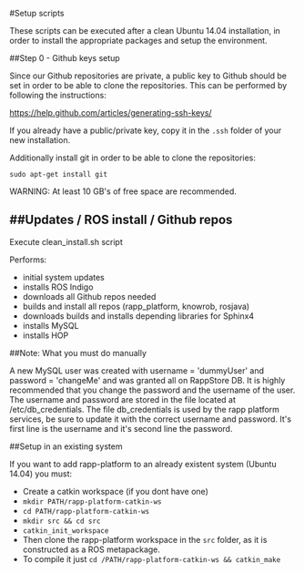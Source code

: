 #Setup scripts

These scripts can be executed after a clean Ubuntu 14.04 installation, in order
to install the appropriate packages and setup the environment.

##Step 0 - Github keys setup

Since our Github repositories are private, a public key to Github should be 
set in order to be able to clone the repositories. This can be performed by 
following the instructions:

https://help.github.com/articles/generating-ssh-keys/

If you already have a public/private key, copy it in the ```.ssh``` folder
of your new installation.

Additionally install git in order to be able to clone the repositories:

```sudo apt-get install git```

WARNING: At least 10 GB's of free space are recommended.

##Updates / ROS install / Github repos
--------------------------------------------
Execute clean_install.sh script

Performs:
- initial system updates 
- installs ROS Indigo 
- downloads all Github repos needed
- builds and install all repos (rapp_platform, knowrob, rosjava)
- downloads builds and installs depending libraries for Sphinx4
- installs MySQL
- installs HOP


##Note: What you must do manually

A new MySQL user was created with username = 'dummyUser' and password = 'changeMe' and was granted all on RappStore DB. It is highly recommended that you change the password and the username of the user. The username and password are stored in the file located at /etc/db_credentials. The file db_credentials is used by the rapp platform services, be sure to update it with the correct username and password. It's first line is the username and it's second line the password.

##Setup in an existing system

If you want to add rapp-platform to an already existent system (Ubuntu 14.04) you must:

- Create a catkin workspace (if you dont have one)
 - ```mkdir PATH/rapp-platform-catkin-ws```
 - ```cd PATH/rapp-platform-catkin-ws```
 - ```mkdir src && cd src```
 - ```catkin_init_workspace```
- Then clone the rapp-platform workspace in the ```src``` folder, as it is constructed as a ROS metapackage.
- To compile it just ```cd /PATH/rapp-platform-catkin-ws && catkin_make```

